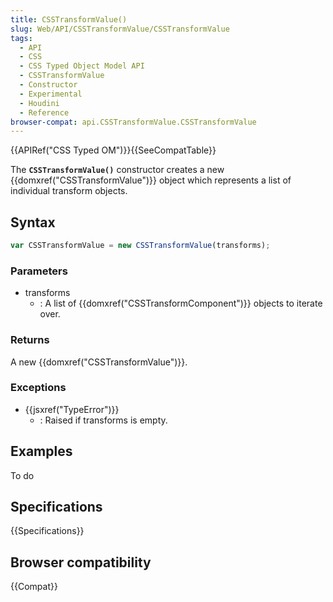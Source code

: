 ```yaml
---
title: CSSTransformValue()
slug: Web/API/CSSTransformValue/CSSTransformValue
tags:
  - API
  - CSS
  - CSS Typed Object Model API
  - CSSTransformValue
  - Constructor
  - Experimental
  - Houdini
  - Reference
browser-compat: api.CSSTransformValue.CSSTransformValue
---
```

{{APIRef("CSS Typed OM")}}{{SeeCompatTable}}

The **`CSSTransformValue()`** constructor
creates a new {{domxref("CSSTransformValue")}} object which represents a list of
individual transform objects.

## Syntax

```js
var CSSTransformValue = new CSSTransformValue(transforms);
```

### Parameters

- transforms
  - : A list of {{domxref("CSSTransformComponent")}} objects to iterate over.

### Returns

A new {{domxref("CSSTransformValue")}}.

### Exceptions

- {{jsxref("TypeError")}}
  - : Raised if transforms is empty.

## Examples

To do

## Specifications

{{Specifications}}

## Browser compatibility

{{Compat}}
